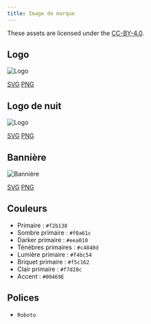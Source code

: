 ```yaml
---
title: Image de marque
---
```


These assets are licensed under the [CC-BY-4.0](https://github.com/LinwoodCloud/Butterfly/blob/develop/BRANDING_LICENSE).

## Logo

![Logo](/img/logo.svg)

[SVG](/img/logo.svg) [PNG](/img/logo.png)

## Logo de nuit

![Logo](/img/nightly.svg)

[SVG](/img/nightly.svg) [PNG](/img/nightly.png)

## Bannière

![Bannière](/img/banner.svg)

[SVG](/img/banner.svg) [PNG](/img/banner.png)

## Couleurs

* Primaire : `#f2b138`
* Sombre primaire : `#f0a61c`
* Darker primaire : `#eea010`
* Ténèbres primaires : `#c4840d`
* Lumière primaire : `#f4bc54`
* Briquet primaire : `#f5c162`
* Clair primaire : `#f7d28c`
* Accent : `#00469E`

## Polices

* `Roboto`
